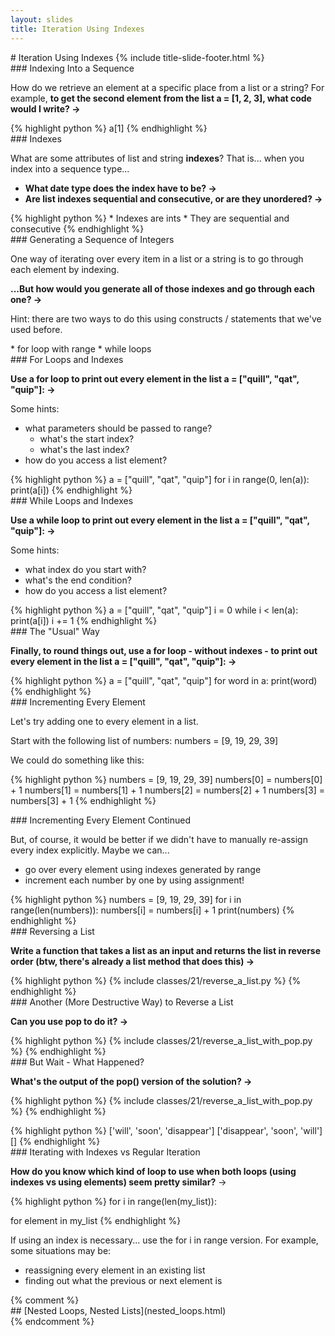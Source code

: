 ```yaml
---
layout: slides
title: Iteration Using Indexes 
---
```

<section markdown="block" class="title-slide">
#  Iteration Using Indexes
{% include title-slide-footer.html %}
</section>

<section markdown="block">
###  Indexing Into a Sequence

How do we retrieve an element at a specific place from a list or a string?  For example, __to get the second element from the list a = [1, 2, 3], what code would I write? &rarr;__

<div class="incremental" markdown="block">
{% highlight python %}
a[1]
{% endhighlight %}
</div>
</section>

<section markdown="block">
###  Indexes

What are some attributes of list and string __indexes__? That is... when you index into a sequence type... 

* __What date type does the index have to be? &rarr;__
* __Are list indexes sequential and consecutive, or are they unordered? &rarr;__

<div class="incremental" markdown="block">
{% highlight python %}
* Indexes are ints
* They are sequential and consecutive
{% endhighlight %}
</div>
</section>

<section markdown="block">
###  Generating a Sequence of Integers

One way of iterating over every item in a list or a string is to go through each element by indexing.  

__...But how would you generate all of those indexes and go through each one? &rarr;__  

Hint: there are two ways to do this using constructs / statements that we've used before.

<div class="incremental" markdown="block">
* for loop with range
* while loops
</div>
</section>

<section markdown="block">
###  For Loops and Indexes

__Use a for loop to print out every element in the list a = ["quill", "qat", "quip"]: &rarr;__

Some hints:

* what parameters should be passed to range?
	* what's the start index?
	* what's the last index?
* how do you access a list element?

<div class="incremental" markdown="block">
{% highlight python %}
a = ["quill", "qat", "quip"]
for i in range(0, len(a)):
	print(a[i])
{% endhighlight %}
</div>
</section>

<section markdown="block">
###  While Loops and Indexes

__Use a while loop to print out every element in the list a = ["quill", "qat", "quip"]: &rarr;__

Some hints:

* what index do you start with?
* what's the end condition?
* how do you access a list element?

<div class="incremental" markdown="block">
{% highlight python %}
a = ["quill", "qat", "quip"]
i = 0
while i < len(a):
	print(a[i])
	i += 1
{% endhighlight %}
</div>
</section>

<section markdown="block">
###  The "Usual" Way

__Finally, to round things out, use a for loop - without indexes - to print out every element in the list a = ["quill", "qat", "quip"]: &rarr;__

<div class="incremental" markdown="block">
{% highlight python %}
a = ["quill", "qat", "quip"]
for word in a:
	print(word)
{% endhighlight %}
</div>
</section>

<section markdown="block">
###  Incrementing Every Element

Let's try adding one to every element in a list.

Start with the following list of numbers: numbers = [9, 19, 29, 39]

We could do something like this:

{% highlight python %}
numbers = [9, 19, 29, 39]
numbers[0] = numbers[0] + 1
numbers[1] = numbers[1] + 1
numbers[2] = numbers[2] + 1
numbers[3] = numbers[3] + 1
{% endhighlight %}

</section>

<section markdown="block">
###  Incrementing Every Element Continued

But, of course, it would be better if we didn't have to manually re-assign every index explicitly. Maybe we can...

* go over every element using indexes generated by range
* increment each number by one by using assignment!

<div class="incremental" markdown="block">
{% highlight python %}
numbers = [9, 19, 29, 39]
for i in range(len(numbers)):
    numbers[i] = numbers[i] + 1
print(numbers)
{% endhighlight %}
</div>
</section>

<section markdown="block">
###  Reversing a List

__Write a function that takes a list as an input and returns the list in reverse order (btw, there's already a list method that does this) &rarr;__

<div class="incremental" markdown="block">
{% highlight python %}
{% include classes/21/reverse_a_list.py %}
{% endhighlight %}
</div>
</section>


<section markdown="block">
###  Another (More Destructive Way) to Reverse a List

__Can you use pop to do it? &rarr;__

<div class="incremental" markdown="block">
{% highlight python %}
{% include classes/21/reverse_a_list_with_pop.py %}
{% endhighlight %}
</div>
</section>

<section markdown="block">
###  But Wait - What Happened?

__What's the output of the pop() version of the solution? &rarr;__

{% highlight python %}
{% include classes/21/reverse_a_list_with_pop.py %}
{% endhighlight %}

<div class="incremental" markdown="block">
{% highlight python %}
['will', 'soon', 'disappear']
['disappear', 'soon', 'will']
[]
{% endhighlight %}
</div>
</section>

<section markdown="block">
###  Iterating with Indexes vs Regular Iteration

__How do you know which kind of loop to use when both loops (using indexes vs using elements) seem pretty similar?__ &rarr;

{% highlight python %}
for i in range(len(my_list)):

for element in my_list
{% endhighlight %}

<div class="incremental" markdown="block">
If using an index is necessary... use the for i in range version. For example, some situations may be:

* reassigning every element in an existing list
* finding out what the previous or next element is

</div>
</section>
{% comment %}
<section markdown="block">
##  [Nested Loops, Nested Lists](nested_loops.html)
</section>
{% endcomment %}
